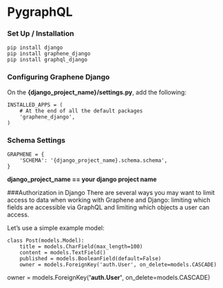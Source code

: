 # PygraphQL
### Set Up / Installation
```
pip install django 
pip install graphene_django
pip install graphql_django
```
### Configuring Graphene Django

On the **{django_project_name}/settings.py**, add the following:
```
INSTALLED_APPS = (
    # At the end of all the default packages
    'graphene_django',
)
```
### Schema Settings
```
GRAPHENE = {
    'SCHEMA': '{django_project_name}.schema.schema',
}
```
**django_project_name == your django project name**

###Authorization in Django
There are several ways you may want to limit access to data when working with Graphene and Django: limiting which fields are accessible via GraphQL and limiting which objects a user can access.

Let’s use a simple example model:
```
class Post(models.Model):
    title = models.CharField(max_length=100)
    content = models.TextField()
    published = models.BooleanField(default=False)
    owner = models.ForeignKey('auth.User', on_delete=models.CASCADE)

```
owner = models.ForeignKey(**'auth.User'**, on_delete=models.CASCADE)



